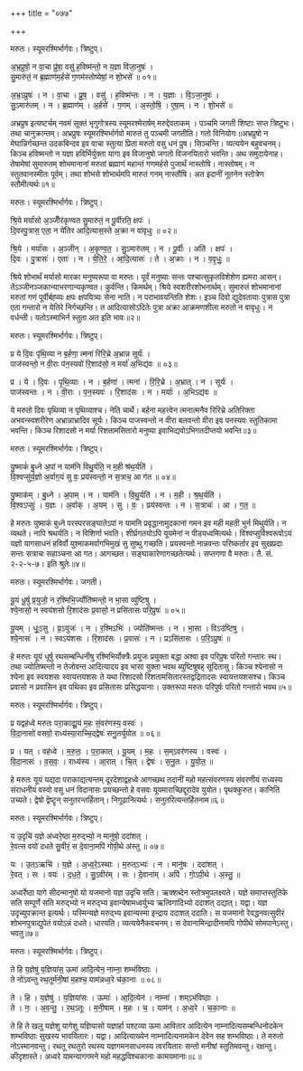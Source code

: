 +++
title = "०७७"

+++


मरुतः। स्यूमरश्मिर्भार्गवः। त्रिष्टुप्।

अ॒भ्र॒प्रुषो॒ न वा॒चा प्रु॑षा॒ वसु॑ ह॒विष्म॑न्तो॒ न य॒ज्ञा वि॑जा॒नुषः॑ ।  
सु॒मारु॑तं॒ न ब्र॒ह्माण॑म॒र्हसे॑ ग॒णम॑स्तोष्येषां॒ न शो॒भसे॑ ॥ ०१॥

अ॒भ्र॒ऽप्रुषः॑ । न । वा॒चा । प्रु॒ष॒ । वसु॑ । ह॒विष्म॑न्तः । न । य॒ज्ञाः । वि॒ऽजा॒नुषः॑ ।  
सु॒ऽमारु॑तम् । न । ब्र॒ह्माण॑म् । अ॒र्हसे॑ । ग॒णम् । अ॒स्तो॒षि॒ । ए॒षा॒म् । न । शो॒भसे॑ ॥

अभ्रप्रुष इत्यष्टर्चम् नवमं सूक्तं भृगुगोत्रस्य स्यूमरश्मेरार्षम् मरुद्देवताकम् । पञ्चमि जगती शिष्टाः सप्त त्रिष्टुभः। तथा चानुक्रान्तम्। अभ्रप्रुषः स्यूमरश्मिर्भार्गवो मारुतं तु पञ्चमी जगतीति। गतो विनियोगः॥अभ्रप्रुषो न मेघान्निर्गच्छन्त उदकबिन्दव इव वाचा स्तुत्या प्रिता मरुतो वसु धनं प्रुष। सिञ्चन्ति। व्यत्ययेन बहुवचनम्। किञ्च हविष्मन्तो न यज्ञा हविर्भिर्युक्ता यागा इव विजानुषो जगतो विजनयितारो भवन्ति। अथ समुदायेनाह। तेषामेषां सुमारुतम् शोभमानानां मरुतां ब्रह्माणं महान्तं गणमर्हसे पुजार्थं नास्तोषि। नास्तोषम्। न स्तुतवानस्मीतः पूर्वम्। तथा शोभसे शोभार्थमपि मारुतं गनम् नास्तौषि। अत इदानीं नूतनेन स्तोत्रेण स्तौमीत्यर्थः॥१॥

मरुतः। स्यूमरश्मिर्भार्गवः। त्रिष्टुप्।

श्रि॒ये मर्या॑सो अ॒ञ्जीँर॑कृण्वत सु॒मारु॑तं॒ न पू॒र्वीरति॒ क्षपः॑ ।  
दि॒वस्पु॒त्रास॒ एता॒ न ये॑तिर आदि॒त्यास॒स्ते अ॒क्रा न वा॑वृधुः ॥ ०२॥

श्रि॒ये । मर्या॑सः । अ॒ञ्जीन् । अ॒कृ॒ण्व॒त॒ । सु॒ऽमारु॑तम् । न । पू॒र्वीः । अति॑ । क्षपः॑ ।  
दि॒वः । पु॒त्रासः॑ । एताः॑ । न । ये॒ति॒रे॒ । आ॒दि॒त्यासः॑ । ते । अ॒क्राः । न । व॒वृ॒धुः॒ ॥

श्रिये शोभार्थं मर्यासो मारका मनुष्यरूपा वा मरुतः। पूर्वं मनुष्याः सन्तः पश्चात्सुकृतविशेशेण ह्यमरा आसन्। तेंऽञ्जीनञ्जकान्याभरणान्यकृण्वत। कुर्वन्ति। किमर्थम्। श्रिये स्वशरीरशोभनार्थम्। सुमारुतं शोभमानानां मरुतां गणं पूर्वीर्बह्व्यः क्षपः क्षपयित्र्यः सेना नाति। न पराभावयन्तिति शेशः। इञ्च दिवो द्युदेवतायाः पुत्रास पुत्रा एता गन्तारो न येतिरे निर्गच्छन्ति। त आदित्यासोऽदितेः पुत्रा अक्रा आक्रमणशीला मरुतो न वावृधुः। न वर्धन्ती। यतोऽस्माभिर्न स्तुता अत इति भावः॥२॥

मरुतः। स्यूमरश्मिर्भार्गवः। त्रिष्टुप्।

प्र ये दि॒वः पृ॑थि॒व्या न ब॒र्हणा॒ त्मना॑ रिरि॒च्रे अ॒भ्रान्न सूर्यः॑ ।  
पाज॑स्वन्तो॒ न वी॒राः प॑न॒स्यवो॑ रि॒शाद॑सो॒ न मर्या॑ अ॒भिद्य॑वः ॥ ०३॥

प्र । ये । दि॒वः । पृ॒थि॒व्याः । न । ब॒र्हणा॑ । त्मना॑ । रि॒रि॒च्रे । अ॒भ्रात् । न । सूर्यः॑ ।  
पाज॑स्वन्तः । न । वी॒राः । प॒न॒स्यवः॑ । रि॒शाद॑सः । न । मर्याः॑ । अ॒भिऽद्य॑वः ॥

ये मरुतो दिवः पृथिव्या न पृथिव्याश्च। नेति चार्थे। बर्हना महत्त्वेन त्मनात्मनैव रिरिच्रे अतिरिक्ता अभवन्स्वशरीरेण अभ्रान्नाभ्रादिव सूर्यः। किञ्च पाजस्वन्तो न वीरा बलवन्तो वीरा इव पनस्यवः स्तुतिकामा भवन्ति। किञ्च रिशादसो न मर्या रिशतामसितारो मनुष्या इवाभिद्यवोऽभिगतदीप्तयो भवन्ति॥३॥

मरुतः। स्यूमरश्मिर्भार्गवः। त्रिष्टुप्।

यु॒ष्माकं॑ बु॒ध्ने अ॒पां न याम॑नि विथु॒र्यति॒ न म॒ही श्र॑थ॒र्यति॑ ।  
वि॒श्वप्सु॑र्य॒ज्ञो अ॒र्वाग॒यं सु वः॒ प्रय॑स्वन्तो॒ न स॒त्राच॒ आ ग॑त ॥ ०४॥

यु॒ष्माक॑म् । बु॒ध्ने । अ॒पाम् । न । याम॑नि । वि॒थु॒र्यति॑ । न । म॒ही । श्र॒थ॒र्यति॑ ।  
वि॒श्वऽप्सुः॑ । य॒ज्ञः । अ॒र्वाक् । अ॒यम् । सु । वः॒ । प्रय॑स्वन्तः । न । स॒त्राचः॑ । आ । ग॒त॒ ॥

हे मरुतः युष्माकं बुध्ने परस्परसङ्घातेऽपां न यामनि प्रवृद्धानामुदकानां गमन इव मही महती भुर्न मिथुर्यति। न व्यथते। नापि श्रथर्यति। न विशिर्णा भवति। शीर्घ्रगतयोऽपि यूयमेनां न पीडयध्वमित्यर्थः। विश्वप्सुर्विश्वरूपोऽयं यज्ञो यागसाधनं हविर्वो युश्माकमर्वागभिमुखं सु सुष्थु गच्छति। प्रयस्वन्तो नान्नवन्तः परिष्कर्तार इव सुखप्रदाः सन्तः सत्राचः सहाञ्चना आ गत। आगच्छत। सङ्घाकारेणागच्छतेत्यर्थः। सप्तगणा वै मरुतः। तै. सं. २-२-५-७। इति श्रुतेः॥४॥

मरुतः। स्यूमरश्मिर्भार्गवः। जगती।

यू॒यं धू॒र्षु प्र॒युजो॒ न र॒श्मिभि॒र्ज्योति॑ष्मन्तो॒ न भा॒सा व्यु॑ष्टिषु ।  
श्ये॒नासो॒ न स्वय॑शसो रि॒शाद॑सः प्र॒वासो॒ न प्रसि॑तासः परि॒प्रुषः॑ ॥ ०५॥

यू॒यम् । धूः॒ऽसु । प्र॒ऽयुजः॑ । न । र॒श्मिऽभिः॑ । ज्योति॑ष्मन्तः । न । भा॒सा । विऽउ॑ष्टिषु ।  
श्ये॒नासः॑ । न । स्वऽय॑शसः । रि॒शाद॑सः । प्र॒वासः॑ । न । प्रऽसि॑तासः । प॒रि॒ऽप्रुषः॑ ॥

हे मरुतः यूयं धूर्षु रथसम्बन्धिनीषु रश्मिभिर्योक्त्रैः प्रयुजः प्रयुक्ता बद्धा अश्वा इव परिप्रुषः परितो गन्तारः स्थ। तथा ज्योतिष्मन्तो न तेजोवन्त आदित्यादय इव भासा युक्ता भवथ ब्युष्टिषूषह् सूदितासु। किञ्च श्येनासो न श्येना इव स्वयशसः स्वायत्तयशसः ते यथा रिशादसो रिशतामसितारस्तद्वद्रितादसः स्वायत्तयशसश्च। किञ्च प्रवासो न प्रवासिन इव पथिका इव प्रसितासः प्रसिद्धयानाः। उक्तरूपा मरुतः परिपुर्षः परितो गन्तारो भवथ॥५॥

मरुतः। स्यूमरश्मिर्भार्गवः। त्रिष्टुप्।

प्र यद्वह॑ध्वे मरुतः परा॒काद्यू॒यं म॒हः सं॒वर॑णस्य॒ वस्वः॑ ।  
वि॒दा॒नासो॑ वसवो॒ राध्य॑स्या॒राच्चि॒द्द्वेषः॑ सनु॒तर्यु॑योत ॥ ०६॥

प्र । यत् । वह॑ध्वे । म॒रु॒तः॒ । प॒रा॒कात् । यू॒यम् । म॒हः । स॒म्ऽवर॑णस्य । वस्वः॑ ।  
वि॒दा॒नासः॑ । व॒स॒वः॒ । राध्य॑स्य । आ॒रात् । चि॒त् । द्वेषः॑ । स॒नु॒तः । यु॒यो॒त॒ ॥

हे मरुतः यूयं यद्यदा पराकाद्यत्यन्तम् दूरदेशाद्वहध्वे आगच्छथ तदानीं महो महत्संवरणस्य संवरणीयं राध्यस्य संराधनीयं वस्वो वसु धनं विदानासः प्रयच्छन्तो हे वसवः यूयमाराच्छिद्दूरादेव युयोत। पृथक्कुरुत। कानिति उच्यते। द्वेषो द्वॆष्टॄन् सनुतरन्तर्हितान्। निगूढानित्यर्थः। सनुतरित्यन्तर्हितनाम॥६॥

मरुतः। स्यूमरश्मिर्भार्गवः। त्रिष्टुप्।

य उ॒दृचि॑ य॒ज्ञे अ॑ध्वरे॒ष्ठा म॒रुद्भ्यो॒ न मानु॑षो॒ ददा॑शत् ।  
रे॒वत्स वयो॑ दधते सु॒वीरं॒ स दे॒वाना॒मपि॑ गोपी॒थे अ॑स्तु ॥ ०७॥

यः । उ॒त्ऽऋचि॑ । य॒ज्ञे । अ॒ध्व॒रे॒ऽस्थाः । म॒रुत्ऽभ्यः॑ । न । मानु॑षः । ददा॑शत् ।  
रे॒वत् । सः । वयः॑ । द॒ध॒ते॒ । सु॒ऽवीर॑म् । सः । दे॒वाना॑म् । अपि॑ । गो॒ऽपी॒थे । अ॒स्तु॒ ॥

अध्वर्रेष्ठा यागे सीदन्मानुषो यो यजमानो यज्ञ उदृचि सति। ऋक्शब्देन स्तोत्रमुपलक्ष्यते। यज्ञे समाप्तस्तुतिके सति सम्पूर्णे सति मरुद्भ्यो न मरुद्भ्य इवान्येषामध्वर्युभ्य ऋत्विगादिभ्यो ददाशत् दद्यात्। यद्वा। यज्ञ उदृच्युपक्रान्त इत्यर्थः। यस्मिन्यज्ञे मरुद्भ्य इवान्यस्मा इन्द्राय ददाशत् ददाति। स यजमानो रेवद्धनवत्सुवीरं शोभनपुत्राद्युपेतं वयोऽन्नं दधते। धारयति। व्यत्ययेनैकवचनम्। स देवानामिन्द्रादीनामपि गोपीथे सोमपानेऽस्तु। भवतु॥७॥

मरुतः। स्यूमरश्मिर्भार्गवः। त्रिष्टुप्।

ते हि य॒ज्ञेषु॑ य॒ज्ञिया॑स॒ ऊमा॑ आदि॒त्येन॒ नाम्ना॒ शम्भ॑विष्ठाः ।  
ते नो॑ऽवन्तु रथ॒तूर्म॑नी॒षां म॒हश्च॒ याम॑न्नध्व॒रे च॑का॒नाः ॥ ०८॥

ते । हि । य॒ज्ञेषु॑ । य॒ज्ञिया॑सः । ऊमाः॑ । आ॒दि॒त्येन॑ । नाम्ना॑ । शम्ऽभ॑विष्ठाः ।  
ते । नः॒ । अ॒व॒न्तु॒ । र॒थ॒ऽतूः । म॒नी॒षाम् । म॒हः । च॒ । याम॑न् । अ॒ध्व॒रे । च॒का॒नाः ॥

ते हि ते खलु यज्ञेशु यागेशु यज्ञियासो यज्ञार्हा यश्टव्या ऊमा आवितार आदित्येन नाम्नादित्यसम्बन्धिनोदकेन शम्भविष्ठाः सुखस्य भावयितारः। यद्वा। आदित्याख्येन नाम्नादित्यनामकेन देवेन सह शम्भविष्ठाः। ते मरुतो नोऽस्मानवन्तु। रथतू रथतुरो रथस्य यज्ञगमनसाधनस्य त्वरयितारः सन्तो मनीषां स्तुतिमवन्तु। रक्षन्तु। कीदृशास्ते। अध्वरे यामन्यागगमने महो महद्धविश्चकानाः कामयमानाः॥८॥